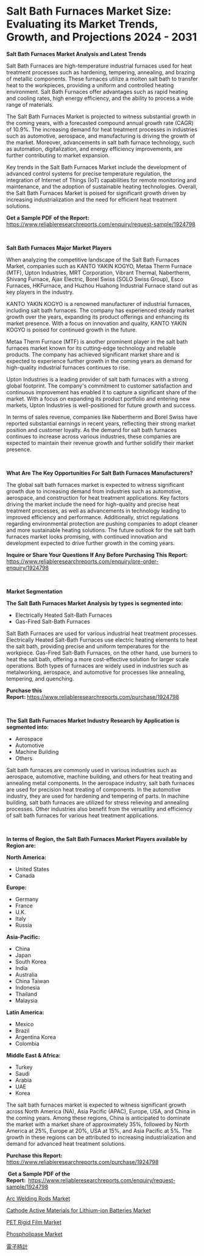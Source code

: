 <p><h1>Salt Bath Furnaces Market Size: Evaluating its Market Trends, Growth, and Projections 2024 - 2031</h1></p><p><strong>Salt Bath Furnaces Market Analysis and Latest Trends</strong></p>
<p><p>Salt Bath Furnaces are high-temperature industrial furnaces used for heat treatment processes such as hardening, tempering, annealing, and brazing of metallic components. These furnaces utilize a molten salt bath to transfer heat to the workpieces, providing a uniform and controlled heating environment. Salt Bath Furnaces offer advantages such as rapid heating and cooling rates, high energy efficiency, and the ability to process a wide range of materials.</p><p>The Salt Bath Furnaces Market is projected to witness substantial growth in the coming years, with a forecasted compound annual growth rate (CAGR) of 10.9%. The increasing demand for heat treatment processes in industries such as automotive, aerospace, and manufacturing is driving the growth of the market. Moreover, advancements in salt bath furnace technology, such as automation, digitalization, and energy efficiency improvements, are further contributing to market expansion.</p><p>Key trends in the Salt Bath Furnaces Market include the development of advanced control systems for precise temperature regulation, the integration of Internet of Things (IoT) capabilities for remote monitoring and maintenance, and the adoption of sustainable heating technologies. Overall, the Salt Bath Furnaces Market is poised for significant growth driven by increasing industrialization and the need for efficient heat treatment solutions.</p></p>
<p><strong>Get a Sample PDF of the Report:&nbsp;</strong> <a href="https://www.reliableresearchreports.com/enquiry/request-sample/1924798">https://www.reliableresearchreports.com/enquiry/request-sample/1924798</a></p>
<p>&nbsp;</p>
<p><strong>Salt Bath Furnaces Major Market Players</strong></p>
<p><p>When analyzing the competitive landscape of the Salt Bath Furnaces Market, companies such as KANTO YAKIN KOGYO, Metaa Therm Furnace (MTF), Upton Industries, MRT Corporation, Vibrant Thermal, Nabertherm, Shivang Furnace, Ajax Electric, Borel Swiss (SOLO Swiss Group), Esco Furnaces, HKFurnace, and Huzhou Huahong Industrial Furnace stand out as key players in the industry.</p><p>KANTO YAKIN KOGYO is a renowned manufacturer of industrial furnaces, including salt bath furnaces. The company has experienced steady market growth over the years, expanding its product offerings and enhancing its market presence. With a focus on innovation and quality, KANTO YAKIN KOGYO is poised for continued growth in the future.</p><p>Metaa Therm Furnace (MTF) is another prominent player in the salt bath furnaces market known for its cutting-edge technology and reliable products. The company has achieved significant market share and is expected to experience further growth in the coming years as demand for high-quality industrial furnaces continues to rise.</p><p>Upton Industries is a leading provider of salt bath furnaces with a strong global footprint. The company's commitment to customer satisfaction and continuous improvement has enabled it to capture a significant share of the market. With a focus on expanding its product portfolio and entering new markets, Upton Industries is well-positioned for future growth and success.</p><p>In terms of sales revenue, companies like Nabertherm and Borel Swiss have reported substantial earnings in recent years, reflecting their strong market position and customer loyalty. As the demand for salt bath furnaces continues to increase across various industries, these companies are expected to maintain their revenue growth and further solidify their market presence.</p></p>
<p>&nbsp;</p>
<p><strong>What Are The Key Opportunities For Salt Bath Furnaces Manufacturers?</strong></p>
<p><p>The global salt bath furnaces market is expected to witness significant growth due to increasing demand from industries such as automotive, aerospace, and construction for heat treatment applications. Key factors driving the market include the need for high-quality and precise heat treatment processes, as well as advancements in technology leading to improved efficiency and performance. Additionally, strict regulations regarding environmental protection are pushing companies to adopt cleaner and more sustainable heating solutions. The future outlook for the salt bath furnaces market looks promising, with continued innovation and development expected to drive further growth in the coming years.</p></p>
<p><strong>Inquire or Share Your Questions If Any Before Purchasing This Report:</strong> <a href="https://www.reliableresearchreports.com/enquiry/pre-order-enquiry/1924798">https://www.reliableresearchreports.com/enquiry/pre-order-enquiry/1924798</a></p>
<p>&nbsp;</p>
<p><strong>Market Segmentation</strong></p>
<p><strong>The Salt Bath Furnaces Market Analysis by types is segmented into:</strong></p>
<p><ul><li>Electrically Heated Salt-Bath Furnaces</li><li>Gas-Fired Salt-Bath Furnaces</li></ul></p>
<p><p>Salt Bath Furnaces are used for various industrial heat treatment processes. Electrically Heated Salt-Bath Furnaces use electric heating elements to heat the salt bath, providing precise and uniform temperatures for the workpiece. Gas-Fired Salt-Bath Furnaces, on the other hand, use burners to heat the salt bath, offering a more cost-effective solution for larger scale operations. Both types of furnaces are widely used in industries such as metalworking, aerospace, and automotive for processes like annealing, tempering, and quenching.</p></p>
<p><strong>Purchase this Report:&nbsp;</strong><a href="https://www.reliableresearchreports.com/purchase/1924798">https://www.reliableresearchreports.com/purchase/1924798</a></p>
<p>&nbsp;</p>
<p><strong>The Salt Bath Furnaces Market Industry Research by Application is segmented into:</strong></p>
<p><ul><li>Aerospace</li><li>Automotive</li><li>Machine Building</li><li>Others</li></ul></p>
<p><p>Salt bath furnaces are commonly used in various industries such as aerospace, automotive, machine building, and others for heat treating and annealing metal components. In the aerospace industry, salt bath furnaces are used for precision heat treating of components. In the automotive industry, they are used for hardening and tempering of parts. In machine building, salt bath furnaces are utilized for stress relieving and annealing processes. Other industries also benefit from the versatility and efficiency of salt bath furnaces for various heat treatment applications.</p></p>
<p>&nbsp;</p>
<p><strong>In terms of Region, the Salt Bath Furnaces Market Players available by Region are:</strong></p>
<p>
    <p> <strong> North America: </strong>
        <ul>
            <li>United States</li>
            <li>Canada</li>
        </ul>
        </p> 
    <p> <strong> Europe: </strong>
        <ul>
            <li>Germany</li>
            <li>France</li>
            <li>U.K.</li>
            <li>Italy</li>
            <li>Russia</li>
        </ul>
        </p> 
    <p> <strong> Asia-Pacific: </strong>
        <ul>
            <li>China</li>
            <li>Japan</li>
            <li>South Korea</li>
            <li>India</li>
            <li>Australia</li>
            <li>China Taiwan</li>
            <li>Indonesia</li>
            <li>Thailand</li>
            <li>Malaysia</li>
        </ul>
        </p> 
    <p> <strong> Latin America: </strong>
        <ul>
            <li>Mexico</li>
            <li>Brazil</li>
            <li>Argentina Korea</li>
            <li>Colombia</li>
        </ul>
        </p> 
    <p> <strong> Middle East & Africa: </strong>
        <ul>
            <li>Turkey</li>
            <li>Saudi</li>
            <li>Arabia</li>
            <li>UAE</li>
            <li>Korea</li>
        </ul>
    </p>
    </p>
<p><p>The salt bath furnaces market is expected to witness significant growth across North America (NA), Asia Pacific (APAC), Europe, USA, and China in the coming years. Among these regions, China is anticipated to dominate the market with a market share of approximately 35%, followed by North America at 25%, Europe at 20%, USA at 15%, and Asia Pacific at 5%. The growth in these regions can be attributed to increasing industrialization and demand for advanced heat treatment solutions.</p></p>
<p><strong>Purchase this Report: </strong><a href="https://www.reliableresearchreports.com/purchase/1924798">https://www.reliableresearchreports.com/purchase/1924798</a></p>
<p>&nbsp;<strong>Get a Sample PDF of the Report:&nbsp;&nbsp;</strong><a href="https://www.reliableresearchreports.com/enquiry/request-sample/1924798">https://www.reliableresearchreports.com/enquiry/request-sample/1924798</a></p>
<p><strong></strong></p>
<p><p><a href="https://view.publitas.com/reportprime-1/arc-welding-rods-market-with-the-goal-of-estimating-the-market-size-and-future-growth-potential-of-various-market-segments-based-on-component-applications-end-user-and-region/">Arc Welding Rods Market</a></p><p><a href="https://picayune-night-cbd.notion.site/Cathode-Active-Materials-for-Lithium-ion-Batteries-Market-Provides-Detailed-Segmentation-of-this-Mar-f9fbe98a07394aa984e10ae3652b5223">Cathode Active Materials for Lithium-ion Batteries Market</a></p><p><a href="https://funky-papaya-cf4.notion.site/PET-Rigid-Film-Market-Size-Market-Share-and-Global-Market-Analysis-Report-2024-2031-7237cd856adc473e93e7300de19e1e71">PET Rigid Film Market</a></p><p><a href="https://view.publitas.com/reportprime-1/phospholipase-market-dynamics-2024-2031-also-about-its-market-trends-projections-and-opportunities/">Phospholipase Market</a></p><p><a href="https://medium.com/@js15987/%E9%9B%BB%E5%AD%90%E8%85%95%E6%99%82%E8%A8%88%E5%B8%82%E5%A0%B4%E3%81%AE%E8%A6%8F%E6%A8%A1%E3%81%A8%E5%B8%82%E5%A0%B4%E3%83%88%E3%83%AC%E3%83%B3%E3%83%89-%E5%AE%8C%E5%85%A8%E3%81%AA%E7%94%A3%E6%A5%AD%E6%A6%82%E8%A6%81-2024%E5%B9%B4%E3%81%8B%E3%82%892031%E5%B9%B4-48942a98caae">電子時計</a></p></p>